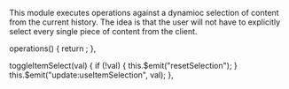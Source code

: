 This module executes operations against a dynamioc selection of content from the current history.
The idea is that the user will not have to explicitly select every single piece of content from the
client.





operations() {
    return ;
},

toggleItemSelect(val) {
    if (!val) {
        this.$emit("resetSelection");
    }
    this.$emit("update:useItemSelection", val);
},



<!--
<b-modal id="show-hidden-content" title="Show Hidden Datasets" title-tag="h2" @ok="unhideAll">
    <p>{{ "Really unhide all hidden datasets?" | localize }}</p>
</b-modal>
<b-modal id="delete-hidden-content" title="Delete Hidden Datasets" title-tag="h2" @ok="deleteAllHidden">
    <p>{{ "Really delete all hidden datasets?" | localize }}</p>
</b-modal>
<b-modal id="purge-deleted-content" title="Purge Deleted Datasets" title-tag="h2" @ok="purgeAllDeleted">
    <p>{{ "Really delete all deleted datasets permanently? This cannot be undone." | localize }}</p>
</b-modal>
-->

<!--

// hideSelectedContent,
// unhideSelectedContent,
// deleteSelectedContent,
// undeleteSelectedContent,
// purgeSelectedContent,
import { createDatasetCollection } from "./model/queries";
import { cacheContent } from "./caching";
import { buildCollectionModal } from "./adapters/buildCollectionModal";


// #region Selected content manipulation, hide/show/delete/purge

// hideSelected() {
//     this.runOnSelection(hideSelectedContent);
// },
// unhideSelected() {
//     this.runOnSelection(unhideSelectedContent);
// },
// deleteSelected() {
//     this.runOnSelection(deleteSelectedContent);
// },
// undeleteSelected() {
//     this.runOnSelection(undeleteSelectedContent);
// },
// purgeSelected() {
//     this.runOnSelection(purgeSelectedContent);
// },
// async runOnSelection(fn) {
//     const items = Array.from(this.contentSelection.values());
//     const type_ids = items.map((o) => o.type_id);
//     await fn(this.history, type_ids);
//     this.$emit("resetSelection");
//     this.$emit("manualReload");
// },

// #endregion

// #region collection creation, fires up a modal

async buildDatasetList() {
    await this.buildNewCollection("list");
},
async buildDatasetPair() {
    await this.buildNewCollection("paired");
},
async buildListOfPairs() {
    await this.buildNewCollection("list:paired");
},
async buildCollectionFromRules() {
    await this.buildNewCollection("rules");
},
async buildNewCollection(collectionTypeCode) {
    const modalResult = await buildCollectionModal(collectionTypeCode, this.history.id, this.contentSelection);
    const newCollection = await createDatasetCollection(this.history, modalResult);
    await cacheContent(newCollection);
    this.$emit("manualReload");
},

// #endregion

<!--
<PriorityMenuItem
    key="copy-datasets"
    title="Copy Datasets"
    icon="fas fa-copy"
    @click="iframeRedirect('/dataset/copy_datasets')"
/>
-->